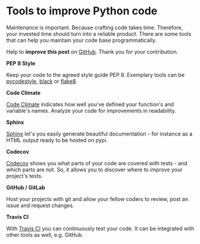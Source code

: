 # Tools to improve Python code


Maintenance is important. Because crafting code takes time. Therefore, your invested time should turn into a reliable product. There are some tools that can help you maintain your code base programmatically.

<!--more-->

Help to **improve this post** on [GitHub](https://github.com/siegstedt/machinemind/blob/main/content/posts/tools-to-improve-py-code.md). Thank you for your contribution.

**PEP 8 Style**

Keep your code to the agreed style guide PEP 8. Exemplary tools can be [pycodestyle](https://pypi.org/project/pycodestyle/), [black](https://pypi.org/project/black/) or [flake8](https://flake8.pycqa.org/en/latest/).

**Code Climate**

[Code Climate](https://codeclimate.com/) indicates how well you've defined your function's and variable's names. Analyze your code for improvements in readability.

**Sphinx**

[Sphinx](https://pypi.org/project/Sphinx/) let's you easily generate beautiful documentation - for instance as a HTML output ready to be hosted on pypi.

**Codecov**

[Codecov](https://about.codecov.io/) shows you what parts of your code are covered with tests - and which parts are not. So, it allows you to discover where to improve your project's tests.

**GitHub / GitLab**

Host your projects with git and allow your fellow coders to review, post an issue and request changes.

**Travis CI**

With [Travis CI](https://travis-ci.org/) you can continuously test your code. It can be integrated with other tools as well, e.g. GitHub.
